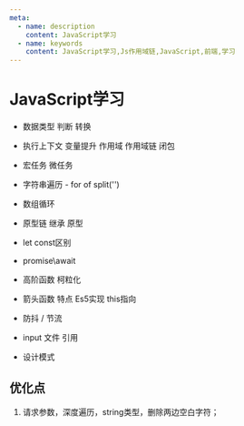 ```yaml
---
meta:
  - name: description
    content: JavaScript学习
  - name: keywords
    content: JavaScript学习,Js作用域链,JavaScript,前端,学习
---
```

# JavaScript学习

+ 数据类型 判断 转换
+ 执行上下文 变量提升 作用域 作用域链 闭包
+ 宏任务 微任务
+ 字符串遍历 - for  of  split('')

+ 数组循环
+ 原型链 继承  原型
+ let const区别
+ promise\await
+ 高阶函数 柯粒化
+ 箭头函数 特点 Es5实现 this指向
+ 防抖 / 节流
+ input 文件 引用
+ 设计模式

## 优化点

1. 请求参数，深度遍历，string类型，删除两边空白字符；
